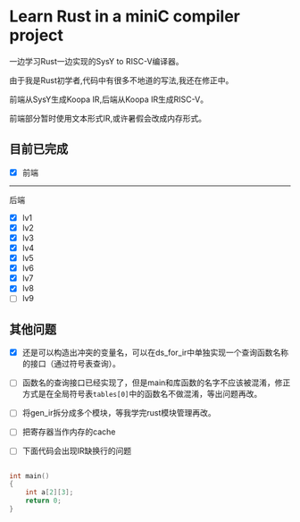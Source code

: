 # Learn Rust in a miniC compiler project

一边学习Rust一边实现的SysY to RISC-V编译器。

由于我是Rust初学者,代码中有很多不地道的写法,我还在修正中。

前端从SysY生成Koopa IR,后端从Koopa IR生成RISC-V。

前端部分暂时使用文本形式IR,或许暑假会改成内存形式。

## 目前已完成

- [x] 前端

---

后端

- [x] lv1
- [x] lv2
- [x] lv3
- [x] lv4
- [x] lv5
- [x] lv6
- [x] lv7
- [x] lv8
- [ ] lv9

## 其他问题

- [x] 还是可以构造出冲突的变量名，可以在ds_for_ir中单独实现一个查询函数名称的接口（通过符号表查询）。

- [ ] 函数名的查询接口已经实现了，但是main和库函数的名字不应该被混淆，修正方式是在全局符号表`tables[0]`中的函数名不做混淆，等出问题再改。

- [ ] 将gen_ir拆分成多个模块，等我学完rust模块管理再改。

- [ ] 把寄存器当作内存的cache

- [ ] 下面代码会出现IR缺换行的问题

```cpp

int main()
{
    int a[2][3];
    return 0;
}
```